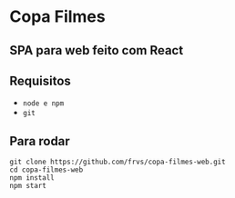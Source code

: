 # Copa Filmes
## SPA para web feito com React

## Requisitos
* `node e npm`
* `git`

## Para rodar
```
git clone https://github.com/frvs/copa-filmes-web.git
cd copa-filmes-web
npm install
npm start
```
